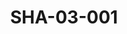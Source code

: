 ---
pid: SHA-03-001
title: SHA-03-001
language: en
original_label: 
rights: Sharhabil Ahmed
location_of_original: Sharhabil Ahmed
photographer_or_studio: 
scanned_from: photograph 17.9 by 22.2
_date: 1953-1954
location: Omdurman
description: Hilal Youth Team among them Kamil Hussain Sharhabil Ahmed al Na'im Farajallah
  'Awad Siddiq Abdel Rahman Gasim al Sid Abu Shanab 'Awadain 'Abdu Abdel Gadir Kamal
  Muhammad Yusef
additional_notes: 
permission_display: 'yes'
on_server: 'no'
on_website: 'no'
permalink: /photopages/en/SHA-03-001.html
layout: photo-page
---